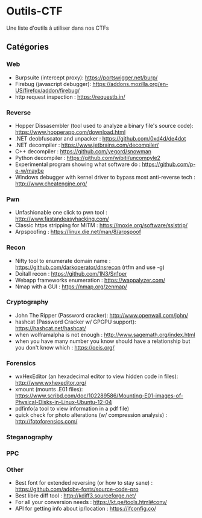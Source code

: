 # Outils-CTF
Une liste d'outils à utiliser dans nos CTFs

## Catégories
### Web
- Burpsuite (intercept proxy): https://portswigger.net/burp/
- Firebug (javascript debugger): https://addons.mozilla.org/en-US/firefox/addon/firebug/
- http request inspection : https://requestb.in/

### Reverse
- Hopper Dissasembler (tool used to analyze a binary file's source code): https://www.hopperapp.com/download.html
- .NET deobfuscator and unpacker : https://github.com/0xd4d/de4dot
- .NET decompiler : https://www.jetbrains.com/decompiler/
- C++ decompiler : https://github.com/yegord/snowman
- Python decompiler : https://github.com/wibiti/uncompyle2
- Experimental program showing what software do : https://github.com/p-e-w/maybe
- Windows debugger with kernel driver to bypass most anti-reverse tech : http://www.cheatengine.org/

### Pwn
- Unfashionable one click to pwn tool : http://www.fastandeasyhacking.com/
- Classic https stripping for MITM : https://moxie.org/software/sslstrip/
- Arpspoofing : https://linux.die.net/man/8/arpspoof

### Recon
- Nifty tool to enumerate domain name : https://github.com/darkoperator/dnsrecon (rtfm and use -g)
- Doitall recon : https://github.com/1N3/Sn1per
- Webapp frameworks enumeration : https://wappalyzer.com/
- Nmap with a GUI : https://nmap.org/zenmap/

### Cryptography
- John The Ripper (Password cracker): http://www.openwall.com/john/
- hashcat (Password Cracker w/ GPGPU support): https://hashcat.net/hashcat/
- when wolframalpha is not enough : http://www.sagemath.org/index.html
- when you have many number you know should have a relationship but you don't know which : https://oeis.org/

### Forensics
- wxHexEditor (an hexadecimal editor to view hidden code in files): http://www.wxhexeditor.org/
- xmount (mounts .E01 files): https://www.scribd.com/doc/102289586/Mounting-E01-images-of-Physical-Disks-in-Linux-Ubuntu-12-04
- pdfinfo(a tool to view information in a pdf file)
- quick check for photo alterations (w/ compression analysis) : http://fotoforensics.com/

### Steganography
### PPC
### Other
- Best font for extended reversing (or how to stay sane) : https://github.com/adobe-fonts/source-code-pro
- Best libre diff tool : http://kdiff3.sourceforge.net/
- For all your conversion needs : https://kt.pe/tools.html#conv/
- API for getting info about ip/location : https://ifconfig.co/
